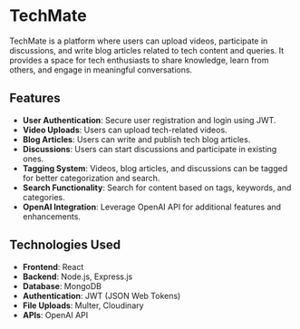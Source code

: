 # TechMate

TechMate is a platform where users can upload videos, participate in discussions, and write blog articles related to tech content and queries. It provides a space for tech enthusiasts to share knowledge, learn from others, and engage in meaningful conversations.

## Features

- **User Authentication**: Secure user registration and login using JWT.
- **Video Uploads**: Users can upload tech-related videos.
- **Blog Articles**: Users can write and publish tech blog articles.
- **Discussions**: Users can start discussions and participate in existing ones.
- **Tagging System**: Videos, blog articles, and discussions can be tagged for better categorization and search.
- **Search Functionality**: Search for content based on tags, keywords, and categories.
- **OpenAI Integration**: Leverage OpenAI API for additional features and enhancements.

## Technologies Used

- **Frontend**: React
- **Backend**: Node.js, Express.js
- **Database**: MongoDB
- **Authentication**: JWT (JSON Web Tokens)
- **File Uploads**: Multer, Cloudinary
- **APIs**: OpenAI API
